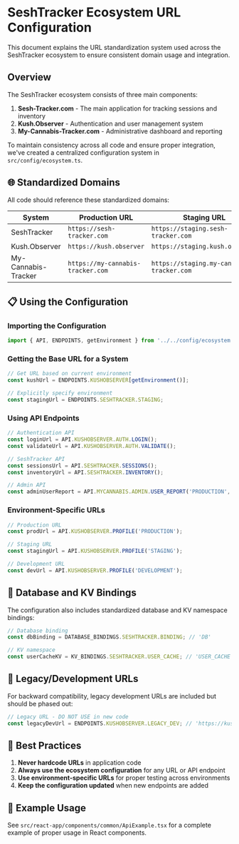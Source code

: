 # SeshTracker Ecosystem URL Configuration

This document explains the URL standardization system used across the SeshTracker ecosystem to ensure consistent domain usage and integration.

## Overview

The SeshTracker ecosystem consists of three main components:

1. **Sesh-Tracker.com** - The main application for tracking sessions and inventory
2. **Kush.Observer** - Authentication and user management system
3. **My-Cannabis-Tracker.com** - Administrative dashboard and reporting

To maintain consistency across all code and ensure proper integration, we've created a centralized configuration system in `src/config/ecosystem.ts`.

## 🌐 Standardized Domains

All code should reference these standardized domains:

| System | Production URL | Staging URL | Development URL |
|--------|---------------|-------------|----------------|
| SeshTracker | `https://sesh-tracker.com` | `https://staging.sesh-tracker.com` | `https://dev.sesh-tracker.com` |
| Kush.Observer | `https://kush.observer` | `https://staging.kush.observer` | `https://dev.kush.observer` |
| My-Cannabis-Tracker | `https://my-cannabis-tracker.com` | `https://staging.my-cannabis-tracker.com` | `https://dev.my-cannabis-tracker.com` |

## 📋 Using the Configuration

### Importing the Configuration

```typescript
import { API, ENDPOINTS, getEnvironment } from '../../config/ecosystem';
```

### Getting the Base URL for a System

```typescript
// Get URL based on current environment
const kushUrl = ENDPOINTS.KUSHOBSERVER[getEnvironment()];

// Explicitly specify environment
const stagingUrl = ENDPOINTS.SESHTRACKER.STAGING;
```

### Using API Endpoints

```typescript
// Authentication API
const loginUrl = API.KUSHOBSERVER.AUTH.LOGIN();
const validateUrl = API.KUSHOBSERVER.AUTH.VALIDATE();

// SeshTracker API
const sessionsUrl = API.SESHTRACKER.SESSIONS();
const inventoryUrl = API.SESHTRACKER.INVENTORY();

// Admin API
const adminUserReport = API.MYCANNABIS.ADMIN.USER_REPORT('PRODUCTION', 'user_123');
```

### Environment-Specific URLs

```typescript
// Production URL
const prodUrl = API.KUSHOBSERVER.PROFILE('PRODUCTION');

// Staging URL
const stagingUrl = API.KUSHOBSERVER.PROFILE('STAGING');

// Development URL
const devUrl = API.KUSHOBSERVER.PROFILE('DEVELOPMENT');
```

## 🔄 Database and KV Bindings

The configuration also includes standardized database and KV namespace bindings:

```typescript
// Database binding
const dbBinding = DATABASE_BINDINGS.SESHTRACKER.BINDING; // 'DB'

// KV namespace
const userCacheKV = KV_BINDINGS.SESHTRACKER.USER_CACHE; // 'USER_CACHE'
```

## 🚨 Legacy/Development URLs

For backward compatibility, legacy development URLs are included but should be phased out:

```typescript
// Legacy URL - DO NOT USE in new code
const legacyDevUrl = ENDPOINTS.KUSHOBSERVER.LEGACY_DEV; // 'https://kushobserver.tmultidev.workers.dev'
```

## 📌 Best Practices

1. **Never hardcode URLs** in application code
2. **Always use the ecosystem configuration** for any URL or API endpoint
3. **Use environment-specific URLs** for proper testing across environments
4. **Keep the configuration updated** when new endpoints are added

## 🔧 Example Usage

See `src/react-app/components/common/ApiExample.tsx` for a complete example of proper usage in React components. 